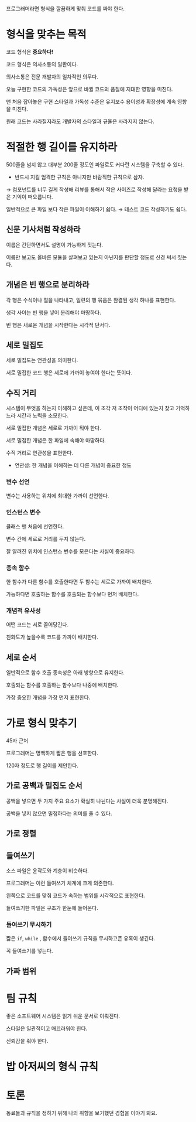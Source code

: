 프로그래머라면 형식을 깔끔하게 맞춰 코드를 짜야 한다. 

# 형식을 맞추는 목적

코드 형식은 **중요하다!**

코드 형식은 의사소통의 일환이다. 

의사소통은 전문 개발자의 일차적인 의무다. 

오늘 구현한 코드의 가독성은 앞으로 바뀔 코드의 품질에 지대한 영향을 미친다. 

맨 처음 잡아놓은 구현 스타일과 가독성 수준은 유지보수 용이성과 확장성에 계속 영향을 미친다. 

원래 코드는 사라질지라도 개발자의 스타일과 규율은 사라지지 않는다.

# 적절한 행 길이를 유지하라

500줄을 넘지 않고 대부분 200줄 정도인 파일로도 커다란 시스템을 구축할 수 있다. 

- 반드시 지킬 엄격한 규칙은 아니지만 바람직한 규칙으로 삼자.

→ 컴포넌트를 너무 길게 작성해 리뷰를 통해서 작은 사이즈로 작성해 달라는 요청을 받은 기억이 떠오릅니다. 

일반적으로 큰 파일 보다 작은 파일이 이해하기 쉽다. → 테스트 코드 작성하기도 쉽다. 

## 신문 기사처럼 작성하라

이름은 간단하면서도 설명이 가능하게 짓는다. 

이름만 보고도 올바른 모듈을 살펴보고 있는지 아닌지를 판단할 정도로 신경 써서 짓는다. 

## 개념은 빈 행으로 분리하라

각 행은 수식이나 절을 나타내고, 일련의 행 묶음은 완결된 생각 하나를 표현한다. 

생각 사이는 빈 행을 넣어 분리해야 마땅하다.

빈 행은 새로운 개념을 시작한다는 시각적 단서다. 

## 세로 밀집도

세로 밀집도는 연관성을 의미한다. 

서로 밀접한 코드 행은 세로에 가까이 놓여야 한다는 뜻이다. 

## 수직 거리

시스템이 무엇을 하는지 이해하고 싶은데, 이 조각 저 조작이 어디에 있는지 찾고 기억하느라 시간과 노력을 소모한다. 

서로 밀접한 개념은 세로로 가까이 둬야 한다. 

서로 밀접한 개념은 한 파일에 속해야 마땅하다. 

수직 거리로 연관성을 표현한다. 

- 연관성: 한 개념을 이해하는 데 다른 개념이 중요한 정도

### 변수 선언

변수는 사용하는 위치에 최대한 가까이 선언한다. 

### 인스턴스 변수

클래스 맨 처음에 선언한다. 

변수 간에 세로로 거리를 두지 않는다. 

잘 알려진 위치에 인스턴스 변수를 모은다는 사실이 중요하다.

### 종속 함수

한 함수가 다른 함수를 호출한다면 두 함수는 세로로 가까이 배치한다.

가능하다면 호출하는 함수를 호출되는 함수보다 먼저 배치한다. 

### 개념적 유사성

어떤 코드는 서로 끌어당긴다. 

친화도가 높을수록 코드를 가까이 배치한다.

## 세로 순서

일반적으로 함수 호출 종속성은 아래 방향으로 유지한다. 

호출되는 함수를 호출하는 함수보다 나중에 배치한다.

가장 중요한 개념을 가장 먼저 표현한다.

# 가로 형식 맞추기

45자 근처

프로그래머는 명백하게 짧은 행을 선호한다.

120자 정도로 행 길이를 제안한다.

## 가로 공백과 밀집도 순서

공백을 넣으면 두 가지 주요 요소가 확실히 나뉜다는 사실이 더욱 분명해진다. 

공백을 넣지 않으면 밀접하다는 의미를 줄 수 있다. 

## 가로 정렬

## 들여쓰기

소스 파일은 윤곽도와 계층이 비슷하다.

프로그래머는 이런 들여쓰기 체계에 크게 의존한다. 

왼쪽으로 코드를 맞춰 코드가 속하는 범위를 시각적으로 표현한다. 

들여쓰기한 파일은 구조가 한눈에 들어온다. 

### 들여쓰기 무시하기

짧은 `if`, `while` , 함수에서 들여쓰기 규칙을 무시하고픈 유혹이 생긴다.

꼭 들여쓰기를 넣는다.

## 가짜 범위

# 팀 규칙

좋은 소프트웨어 시스템은 읽기 쉬운 문서로 이뤄진다.

스타일은 일관적이고 매끄러워야 한다.

신뢰감을 줘야 한다.

# 밥 아저씨의 형식 규칙

# 토론

동료들과 규칙을 정하기 위해 나의 취향을 보기했던 경험을 이야기 봐요.